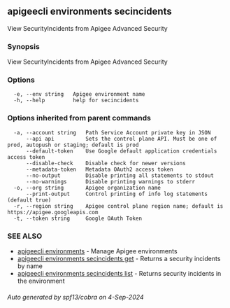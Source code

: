 ## apigeecli environments secincidents

View SecurityIncidents from Apigee Advanced Security

### Synopsis

View SecurityIncidents from Apigee Advanced Security

### Options

```
  -e, --env string   Apigee environment name
  -h, --help         help for secincidents
```

### Options inherited from parent commands

```
  -a, --account string   Path Service Account private key in JSON
      --api api          Sets the control plane API. Must be one of prod, autopush or staging; default is prod
      --default-token    Use Google default application credentials access token
      --disable-check    Disable check for newer versions
      --metadata-token   Metadata OAuth2 access token
      --no-output        Disable printing all statements to stdout
      --no-warnings      Disable printing warnings to stderr
  -o, --org string       Apigee organization name
      --print-output     Control printing of info log statements (default true)
  -r, --region string    Apigee control plane region name; default is https://apigee.googleapis.com
  -t, --token string     Google OAuth Token
```

### SEE ALSO

* [apigeecli environments](apigeecli_environments.md)	 - Manage Apigee environments
* [apigeecli environments secincidents get](apigeecli_environments_secincidents_get.md)	 - Returns a security incidents by name
* [apigeecli environments secincidents list](apigeecli_environments_secincidents_list.md)	 - Returns security incidents in the environment

###### Auto generated by spf13/cobra on 4-Sep-2024
